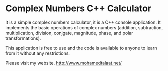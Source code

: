 # Complex Numbers C++ Calculator

It is a simple complex numbers calculator, it is a C++ console application. It implements the basic operations of complex numbers (addition, subtraction, multiplication, division, conjgate, magnitude, phase, and polar transformations).

This application is free to use and the code is available to anyone to learn from it without any restrictions.

Please visit my website. http://www.mohamedtalaat.net/
